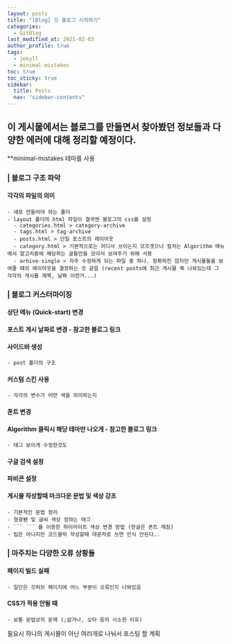 ```yaml
---
layout: posts
title: "[Blog] 깃 블로그 시작하기"
categories:
  - GitBlog
last_modified_at: 2021-02-03
author_profile: true
tags:
  - jekyll
  - minimal-mistakes
toc: true
toc_sticky: true
sidebar:
  title: Posts
  nav: "sidebar-contents"
---
```


## 이 게시물에서는 블로그를 만들면서 찾아봤던 정보들과 다양한 에러에 대해 정리할 예정이다.

**minimal-mistakes 테마를 사용


### | 블로그 구조 파악

#### 각각의 파일의 의미
    - 새로 만들어야 하는 폴더
    - layout 폴더의 html 파일이 결국엔 블로그의 css를 설정
      - categories.html > category-archive
      - tags.html > tag-archive
      - posts.html > 단일 포스트의 레이아웃
      - category.html > 기본적으로는 어디서 쓰이는지 모르겟으나 필자는 Algorithm 메뉴에서 알고리즘에 해당하는 글들만을 모아서 보여주기 위해 사용
      - arhive-single > 자주 수정하게 되는 파일 중 하나. 정확하진 않지만 게시물들을 보여줄 때의 레이아웃을 결정하는 것 같음 (recent posts에 최근 게시물 쭉 나와있는데 그 각각의 게시물 제목, 날짜 이런거...)



### | 블로그 커스터마이징

#### 상단 메뉴 (Quick-start) 변경
#### 포스트 게시 날짜로 변경 - 참고한 블로그 링크
#### 사이드바 생성
    - post 폴더의 구조
#### 커스텀 스킨 사용
    - 각각의 변수가 어떤 색을 의미하는지
#### 폰트 변경
#### Algorithm 클릭시 해당 테마만 나오게 - 참고한 블로그 링크
    - 태그 보이게 수정한것도
#### 구글 검색 설정
#### 파비콘 설정


#### 게시물 작성할때 마크다운 문법 및 색상 강조
    - 기본적인 문법 정리
    - 형광펜 및 글씨 색상 정하는 태그
    - ``` ``` 를 이용한 하이라이트 색상 변경 방법 (한글은 폰트 깨짐)
    - 팁은 아니지만 코드블럭 작성할때 대문자로 쓰면 인식 안된다..



### | 마주치는 다양한 오류 상황들

#### 페이지 빌드 실패
    - 일단은 깃허브 페이지에 어느 부분이 오류인지 나와있음
#### CSS가 적용 안될 때
    - 보통 문법상의 문제 (;없거나, 오타 등의 사소한 이유)


필요시 하나의 게시물이 아닌 여러개로 나눠서 포스팅 할 계획
